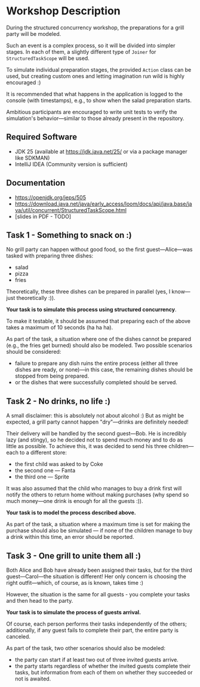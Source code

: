# Workshop Description

During the structured concurrency workshop, the preparations for a grill party will be modeled.

Such an event is a complex process, so it will be divided into simpler stages. In each of them, a slightly different type of `Joiner` for `StructuredTaskScope` will be used.

To simulate individual preparation stages, the provided `Action` class can be used, but creating custom ones and letting imagination run wild is highly encouraged :)

It is recommended that what happens in the application is logged to the console (with timestamps), e.g., to show when the salad preparation starts.

Ambitious participants are encouraged to write unit tests to verify the simulation's behavior—similar to those already present in the repository.

## Required Software

- JDK 25 (available at https://jdk.java.net/25/ or via a package manager like SDKMAN)
- IntelliJ IDEA (Community version is sufficient)

## Documentation

- https://openjdk.org/jeps/505
- https://download.java.net/java/early_access/loom/docs/api/java.base/java/util/concurrent/StructuredTaskScope.html
- [slides in PDF - TODO]

## Task 1 - Something to snack on :)

No grill party can happen without good food, so the first guest—Alice—was tasked with preparing three dishes:
- salad
- pizza
- fries

Theoretically, these three dishes can be prepared in parallel (yes, I know—just theoretically :)).  

**Your task is to simulate this process using structured concurrency**. 

To make it testable, it should be assumed that preparing each of the above takes a maximum of 10 seconds (ha ha ha).

As part of the task, a situation where one of the dishes cannot be prepared (e.g., the fries get burned) should also be modeled. Two possible scenarios should be considered:
- failure to prepare any dish ruins the entire process (either all three dishes are ready, or none)—in this case, the remaining dishes should be stopped from being prepared.
- or the dishes that were successfully completed should be served.

## Task 2 - No drinks, no life :)

A small disclaimer: this is absolutely not about alcohol :) But as might be expected, a grill party cannot happen "dry"—drinks are definitely needed!

Their delivery will be handled by the second guest—Bob. He is incredibly lazy (and stingy), so he decided not to spend much money and to do as little as possible.
To achieve this, it was decided to send his three children—each to a different store:
- the first child was asked to by Coke
- the second one — Fanta
- the third one — Sprite

It was also assumed that the child who manages to buy a drink first will notify the others to return home without making purchases (why spend so much money—one drink is enough for all the guests :)).

**Your task is to model the process described above.**

As part of the task, a situation where a maximum time is set for making the purchase should also be simulated — if none of the children manage to buy a drink within this time, an error should be reported.

## Task 3 - One grill to unite them all :)

Both Alice and Bob have already been assigned their tasks, but for the third guest—Carol—the situation is different! Her only concern is choosing the right outfit—which, of course, as is known, takes time :) 

However, the situation is the same for all guests - you complete your tasks and then head to the party.

**Your task is to simulate the process of guests arrival.**

Of course, each person performs their tasks independently of the others; additionally, if any guest fails to complete their part, the entire party is canceled.

As part of the task, two other scenarios should also be modeled:
- the party can start if at least two out of three invited guests arrive.
- the party starts regardless of whether the invited guests complete their tasks, but information from each of them on whether they succeeded or not is awaited.